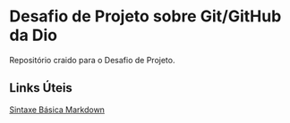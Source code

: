 # Desafio de Projeto sobre Git/GitHub da Dio
Repositório craido para o Desafio de Projeto. 

## Links Úteis 
[Sintaxe Básica Markdown](https://www.markdownguide.org/basic-syntax/)
